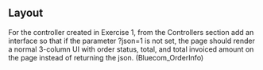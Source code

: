 <h2>Layout</h2>
 For the controller created in Exercise 1, from the Controllers section add an interface so that if the parameter ?json=1 is not set, the page should render a normal 3-column UI with order status, total, and total invoiced amount on the page instead of returning the json. (Bluecom_OrderInfo)